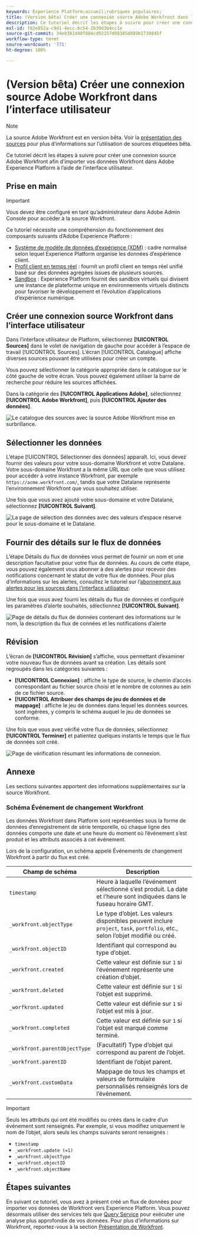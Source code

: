 ```yaml
---
keywords: Experience Platform;accueil;rubriques populaires;
title: (Version bêta) Créer une connexion source Adobe Workfront dans l’interface utilisateur
description: Ce tutoriel décrit les étapes à suivre pour créer une connexion source Adobe Workfront afin d’importer vos données Workfront dans Adobe Experience Platform à l’aide de l’interface utilisateur.
exl-id: f82e852a-c9d1-4ecc-bc54-2b39d3b4cc1e
source-git-commit: 34e0381d40f884cd92157d08385d889b1739845f
workflow-type: tm+mt
source-wordcount: '771'
ht-degree: 100%

---
```


# (Version bêta) Créer une connexion source Adobe Workfront dans l’interface utilisateur

>[!NOTE]
>
>La source Adobe Workfront est en version bêta. Voir la [présentation des sources](../../../../home.md#terms-and-conditions) pour plus d’informations sur l’utilisation de sources étiquetées bêta. 

Ce tutoriel décrit les étapes à suivre pour créer une connexion source Adobe Workfront afin d’importer vos données Workfront dans Adobe Experience Platform à l’aide de l’interface utilisateur.

## Prise en main

>[!IMPORTANT]
>
>Vous devez être configuré en tant qu’administrateur dans Adobe Admin Console pour accéder à la source Workfront.

Ce tutoriel nécessite une compréhension du fonctionnement des composants suivants d’Adobe Experience Platform : 

* [Système de modèle de données d’expérience (XDM)](../../../../../xdm/home.md) : cadre normalisé selon lequel Experience Platform organise les données d’expérience client.
* [Profil client en temps réel](../../../../../profile/home.md) : fournit un profil client en temps réel unifié basé sur des données agrégées issues de plusieurs sources.
* [Sandbox](../../../../../sandboxes/home.md) : Experience Platform fournit des sandbox virtuels qui divisent une instance de plateforme unique en environnements virtuels distincts pour favoriser le développement et l’évolution d’applications d’expérience numérique.

## Créer une connexion source Workfront dans l’interface utilisateur

Dans l’interface utilisateur de Platform, sélectionnez **[!UICONTROL Sources]** dans le volet de navigation de gauche pour accéder à l’espace de travail [!UICONTROL Sources]. L’écran [!UICONTROL Catalogue] affiche diverses sources pouvant être utilisées pour créer un compte.

Vous pouvez sélectionner la catégorie appropriée dans le catalogue sur le côté gauche de votre écran. Vous pouvez également utiliser la barre de recherche pour réduire les sources affichées.

Dans la catégorie des **[!UICONTROL Applications Adobe]**, sélectionnez **[!UICONTROL Adobe Workfront]**, puis **[!UICONTROL Ajouter des données]**.

![Le catalogue des sources avec la source Adobe Workfront mise en surbrillance.](../../../../images/tutorials/create/workfront/catalog.png)

## Sélectionner les données

L’étape [!UICONTROL Sélectionner des données] apparaît. Ici, vous devez fournir des valeurs pour votre sous-domaine Workfront et votre Datalane. Votre sous-domaine Workfront a la même URL que celle que vous utilisez pour accéder à votre instance Workfront, par exemple `https://acme.workfront.com/`, tandis que votre Datalane représente l’environnement Workfront que vous souhaitez utiliser.

Une fois que vous avez ajouté votre sous-domaine et votre Datalane, sélectionnez **[!UICONTROL Suivant]**.

![La page de sélection des données avec des valeurs d’espace réservé pour le sous-domaine et le Datalane.](../../../../images/tutorials/create/workfront/select-data.png)

## Fournir des détails sur le flux de données

L’étape Détails du flux de données vous permet de fournir un nom et une description facultative pour votre flux de données. Au cours de cette étape, vous pouvez également vous abonner à des alertes pour recevoir des notifications concernant le statut de votre flux de données. Pour plus d’informations sur les alertes, consultez le tutoriel sur l’[abonnement aux alertes pour les sources dans l’interface utilisateur](../../alerts.md).

Une fois que vous avez fourni les détails du flux de données et configuré les paramètres d’alerte souhaités, sélectionnez **[!UICONTROL Suivant]**.

![Page de détails du flux de données contenant des informations sur le nom, la description du flux de connées et les notifications d’alerte](../../../../images/tutorials/create/workfront/dataflow-detail.png)

## Révision

L’écran de **[!UICONTROL Révision]** s’affiche, vous permettant dʼexaminer votre nouveau flux de données avant sa création. Les détails sont regroupés dans les catégories suivantes :

* **[!UICONTROL Connexion]** : affiche le type de source, le chemin d’accès correspondant au fichier source choisi et le nombre de colonnes au sein de ce fichier source.
* **[!UICONTROL Attribuer des champs de jeu de données et de mappage]** : affiche le jeu de données dans lequel les données sources sont ingérées, y compris le schéma auquel le jeu de données se conforme.

Une fois que vous avez vérifié votre flux de données, sélectionnez **[!UICONTROL Terminer]** et patientez quelques instants le temps que le flux de données soit créé.

![Page de vérification résumant les informations de connexion.](../../../../images/tutorials/create/workfront/review.png)

## Annexe

Les sections suivantes apportent des informations supplémentaires sur la source Workfront.

### Schéma Événement de changement Workfront

Les données Workfront dans Platform sont représentées sous la forme de données d’enregistrement de série temporelle, où chaque ligne des données comporte une date et une heure du moment où l’événement s’est produit et les attributs associés à cet événement.

Lors de la configuration, un schéma appelé Événements de changement Workfront à partir du flux est créé.

| Champ de schéma | Description |
| --- | --- |
| `timestamp` | Heure à laquelle l’événement sélectionné s’est produit. La date et l’heure sont indiquées dans le fuseau horaire GMT. |
| `_workfront.objectType` | Le type d’objet. Les valeurs disponibles peuvent inclure `project`, `task`, `portfolio`, etc., selon l’objet modifié ou créé. |
| `_workfront.objectID` | Identifiant qui correspond au type d’objet. |
| `_workfront.created` | Cette valeur est définie sur `1` si l’événement représente une création d’objet. |
| `_workfront.deleted` | Cette valeur est définie sur `1` si l’objet est supprimé. |
| `_worfkront.updated` | Cette valeur est définie sur `1` si l’objet est mis à jour. |
| `_workfront.completed` | Cette valeur est définie sur `1` si l’objet est marqué comme terminé. |
| `_workfront.parentObjectType` | (Facultatif) Type d’objet qui correspond au parent de l’objet. |
| `_workfront.parentID` | Identifiant de l’objet parent. |
| `_workfront.customData` | Mappage de tous les champs et valeurs de formulaire personnalisés renseignés lors de l’événement. |

>[!IMPORTANT]
>
>Seuls les attributs qui ont été modifiés ou créés dans le cadre d’un événement sont renseignés. Par exemple, si vous modifiez uniquement le nom de l’objet, alors seuls les champs suivants seront renseignés :<ul><li>`timestamp`</li><li>`_workfront.update (=1)`</li><li>`_workfront.objectType`</li><li>`_workfront.objectID`</li><li>`_workfront.objectName`</li></ul>

## Étapes suivantes

En suivant ce tutoriel, vous avez à présent créé un flux de données pour importer vos données de Workfront vers Experience Platform. Vous pouvez désormais utiliser des services tels que [Query Service](../../../../../query-service/home.md) pour exécuter une analyse plus approfondie de vos données. Pour plus d’informations sur Workfront, reportez-vous à la section [Présentation de Workfront](../../../../connectors/adobe-applications/workfront.md).

